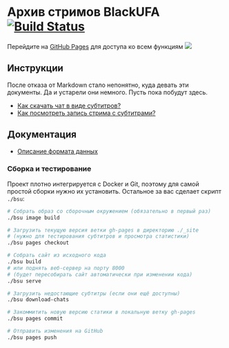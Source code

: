# Архив стримов BlackUFA [![Build Status](https://jenkins.thedrhax.pw/job/BlackSilverUfa/badge/icon)](https://jenkins.thedrhax.pw/job/BlackSilverUfa/)

Перейдите на [GitHub Pages](https://blackufa.thedrhax.pw) для доступа ко всем функциям ![](https://static-cdn.jtvnw.net/emoticons/v1/81274/1.0)

## Инструкции

После отказа от Markdown стало непонятно, куда девать эти документы. Да и устарели они немного. Пусть пока побудут здесь.

* [Как скачать чат в виде субтитров?](tutorials/subtitles.md)
* [Как посмотреть запись стрима с субтитрами?](tutorials/watch-online.md)

## Документация

* [Описание формата данных](data/README.md)

### Сборка и тестирование

Проект плотно интегрируется с Docker и Git, поэтому для самой простой сборки нужно их установить. Остальное за вас сделает скрипт `./bsu`:

```bash
# Собрать образ со сборочным окружением (обязательно в первый раз)
./bsu image build

# Загрузить текущую версия ветки gh-pages в директорию ./_site
# (нужно для тестирования субтитров и просмотра статистики)
./bsu pages checkout

# Собрать сайт из исходного кода
./bsu build
# или поднять веб-сервер на порту 8000
# (будет пересобирать сайт автоматически при изменении кода)
./bsu serve

# Загрузить недостающие субтитры (если они ещё доступны)
./bsu download-chats

# Закоммитить новую версию статики в локальную ветку gh-pages
./bsu pages commit

# Отправить изменения на GitHub
./bsu pages push
```
